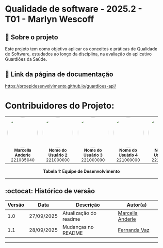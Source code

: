 # Qualidade de software - 2025.2 - T01 - Marlyn Wescoff

## :scroll: Sobre o projeto

Este projeto tem como objetivo aplicar os conceitos e práticas de Qualidade de Software, estudados ao longo da disciplina, na avaliação do aplicativo Guardiões da Saúde.


## :paperclip: Link da página de documentação
https://proepidesenvolvimento.github.io/guardioes-api/

# Contribuidores do Projeto:

<!-- Foto dos participantes do grupo -->
<table>
  <tr>
    <td align="center">
      <a href="https://github.com/marcellaanderle">
        <img style="border-radius: 50%;" src="https://github.com/marcellaanderle.png" width="100px;" alt=""/>
      </a>
      <br />
      <sub><b>Marcella Anderle</b></sub>
      <br />
      <sub>221035040</sub>
    </td>
    <td align="center">
      <a href="https://github.com/usuario2">
        <img style="border-radius: 50%;" src="https://github.com/usuario2.png" width="100px;" alt=""/>
      </a>
      <br />
      <sub><b>Nome do Usuário 2</b></sub>
      <br />
      <sub>221000000</sub>
    </td>
    <td align="center">
      <a href="https://github.com/usuario3">
        <img style="border-radius: 50%;" src="https://github.com/usuario3.png" width="100px;" alt=""/>
      </a>
      <br />
      <sub><b>Nome do Usuário 3</b></sub>
      <br />
      <sub>221000000</sub>
    </td>
    <td align="center">
      <a href="https://github.com/usuario4">
        <img style="border-radius: 50%;" src="https://github.com/usuario4.png" width="100px;" alt=""/>
      </a>
      <br />
      <sub><b>Nome do Usuário 4</b></sub>
      <br />
      <sub>221000000</sub>
    </td>
    <td align="center">
      <a href="https://github.com/usuario5">
        <img style="border-radius: 50%;" src="https://github.com/usuario5.png" width="100px;" alt=""/>
      </a>
      <br />
      <sub><b>Nome do Usuário 5</b></sub>
      <br />
      <sub>221000000</sub>
    </td>
    <td align="center">
      <a href="https://github.com/Fernandavazgit1">
        <img style="border-radius: 50%;" src="https://github.com/Fernandavazgit1.png" width="100px;" alt=""/>
      </a>
      <br />
      <sub><b>  FERNANDA VAZ</b></sub>
      <br />
      <sub>221000000</sub>
    </td>
  </tr>
</table>

<p align="center"><b>Tabela 1: Equipe de Desenvolvimento</b></p>

<hr/>

## :octocat: Histórico de versão 

| Versão | Data       | Descrição                 | Autor(a) |
|--------|-----------|---------------------------|----------|
| 1.0    | 27/09/2025 | Atualização do readme     | [Marcella Anderle](https://github.com/marcellaanderle) |
| 1.1    | 28/09/2025 | Mudanças no README        | [Fernanda Vaz](https://github.com/Fernandavazgit1) |


<hr/>

